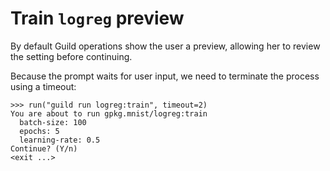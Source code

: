 # Train `logreg` preview

By default Guild operations show the user a preview, allowing her to
review the setting before continuing.

Because the prompt waits for user input, we need to terminate the
process using a timeout:

    >>> run("guild run logreg:train", timeout=2)
    You are about to run gpkg.mnist/logreg:train
      batch-size: 100
      epochs: 5
      learning-rate: 0.5
    Continue? (Y/n)
    <exit ...>
